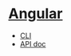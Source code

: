 # [Angular](https://angular.io/)
- [CLI](https://angular.io/cli)
- [API doc](https://angular.io/api)

